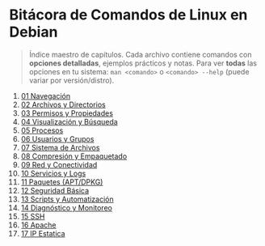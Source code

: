 # Bitácora de Comandos de Linux en Debian 

> Índice maestro de capítulos. Cada archivo contiene comandos con **opciones detalladas**, ejemplos prácticos y notas.
> Para ver **todas** las opciones en tu sistema: `man <comando>` o `<comando> --help` (puede variar por versión/distro).

1. [01 Navegación](01_navegacion.md)
2. [02 Archivos y Directorios](02_archivos.md)
3. [03 Permisos y Propiedades](03_permisos.md)
4. [04 Visualización y Búsqueda](04_busqueda.md)
5. [05 Procesos](05_procesos.md)
6. [06 Usuarios y Grupos](06_usuarios.md)
7. [07 Sistema de Archivos](07_sistema_archivos.md)
8. [08 Compresión y Empaquetado](08_compresion.md)
9. [09 Red y Conectividad](09_red.md)
10. [10 Servicios y Logs](10_servicios.md)
11. [11 Paquetes (APT/DPKG)](11_paquetes.md)
12. [12 Seguridad Básica](12_seguridad.md)
13. [13 Scripts y Automatización](13_scripts.md)
14. [14 Diagnóstico y Monitoreo](14_diagnostico.md)
15. [15 SSH](15_ssh.md)
16. [16 Apache](16_apache.md)
17. [17 IP Estatica](17_ip_estatica.md)
